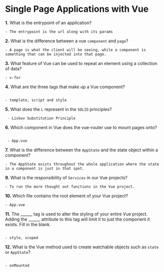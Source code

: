 # Single Page Applications with Vue

**1.** What is the entrypoint of an application?
<!-- enter you answer in the space below -->
```
- The entrypoint is the url along with its params

```
**2.** What is the difference between a vue `component` and `page`?
<!-- enter you answer in the space below -->
```
- A page is what the client will be seeing, while a component is something that can be injected into that page.
```
**3.** What feature of Vue can be used to repeat an element using a collection of data?
<!-- enter you answer in the space below -->
```
- v-for
```
**4.** What are the three tags that make up a Vue component?
<!-- enter you answer in the space below -->
```

- template, script and style

```
**5.** What does the `L` represent in the `SOLID` principles?
<!-- enter you answer in the space below -->
```
 - Liskov Substitution Principle
```
**6.** Which component in Vue does the vue-router use to mount pages onto?
<!-- enter you answer in the space below -->
```

 - App.vue

```
**7.** What is the difference between the `AppState` and the state object within a component?
<!-- enter you answer in the space below -->
```
- The AppState exists throughout the whole application where the state in a component is just in that spot.
```
**9.** What is the responsibility of `Services` in our Vue projects?
<!-- enter you answer in the space below -->
```
- To run the more thought out functions in the Vue project.
```
**10.** Which file contains the root element of your Vue project?
<!-- enter you answer in the space below -->
```
- App.vue
```
**11.** The ______ tag is used to alter the styling of your entire Vue project.  Adding the ______ attribute to this tag will limit it to just the component it exists.  Fill in the blank.
<!-- enter you answer in the space below -->
```

- style, scoped

```
**12.** What is the Vue method used to create watchable objects such as `state` or `AppState`?
<!-- enter you answer in the space below -->
```

- onMounted

```